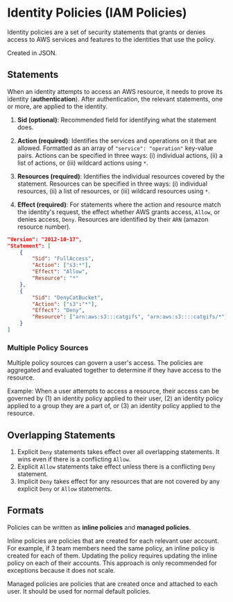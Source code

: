 # Identity Policies (IAM Policies)
Identity policies are a set of security statements that grants or denies access to AWS services and features to the identities that use the policy.

Created in JSON.

## Statements
When an identity attempts to access an AWS resource, it needs to prove its identity (**authentication**). After authentication, the relevant statements, one or more, are applied to the identity.

1. **Sid (optional)**: Recommended field for identifying what the statement does.

2. **Action (required)**: Identifies the services and operations on it that are allowed. Formatted as an array of `"service": "operation"` key-value pairs. Actions can be specified in three ways: (i) individual actions, (ii) a list of actions, or (iii) wildcard actions using `*`.

3. **Resources (required)**: Identifies the individual resources covered by the statement. Resources can be specified in three ways: (i) individual resources, (ii) a list of resources, or (iii) wildcard resources using `*`.

4. **Effect (required)**: For statements where the action and resource match the identity's request, the effect whether AWS grants access, `Allow`, or denies access, `Deny`. Resources are identified by their `ARN` (amazon resource number).

```json
"Version": "2012-10-17",
"Statement": [
    {
        "Sid": "FullAccess",
        "Action": ["s3:*"],
        "Effect": "Allow",
        "Resource": "*"
    },
    {
        "Sid": "DenyCatBucket",
        "Action": ["s3":"*"],
        "Effect": "Deny",
        "Resource": ["arn:aws:s3:::catgifs", "arn:aws:s3::::catgifs/*"]
    }
]
```

### Multiple Policy Sources
Multiple policy sources can govern a user's access. The policies are aggregated and evaluated together to determine if they have access to the resource.

Example: When a user attempts to access a resource, their access can be governed by (1) an identity policy applied to their user, (2) an identity policy applied to a group they are a part of, or (3) an identity policy applied to the resource. 

## Overlapping Statements

1. Explicit `Deny` statements takes effect over all overlapping statements. It wins even if there is a conflicting `Allow`.
2. Explicit `Allow` statements take effect unless there is a conflicting `Deny` statement.
3. Implicit `Deny` takes effect for any resources that are not covered by any explicit `Deny` or `Allow` statements.

## Formats

Policies can be written as **inline policies** and **managed policies**.


Inline policies are policies that are created for each relevant user account. For example, if 3 team members need the same policy, an inline policy is created for each of them. Updating the policy requires updating the inline policy on each of their accounts. This approach is only recommended for exceptions because it does not scale.

Managed policies are policies that are created once and attached to each user. It should be used for normal default policies.